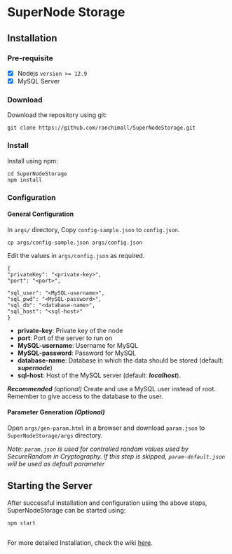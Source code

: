 
# SuperNode Storage

## Installation
### Pre-requisite
- [X] Nodejs `version >= 12.9`
- [X] MySQL Server

### Download
Download the repository using git:
```
git clone https://github.com/ranchimall/SuperNodeStorage.git
```

### Install
Install using npm:
```
cd SuperNodeStorage
npm install
```

### Configuration

#### General Configuration
In `args/` directory, Copy `config-sample.json` to `config.json`.
```
cp args/config-sample.json args/config.json
```
Edit the values in `args/config.json` as required.
```
{
"privateKey": "<private-key>",
"port": "<port>",

"sql_user": "<MySQL-username>",
"sql_pwd": "<MySQL-password>",
"sql_db": "<database-name>",
"sql_host": "<sql-host>"
}
```
- **private-key**: Private key of the node
- **port**: Port of the server to run on
- **MySQL-username**: Username for MySQL
- **MySQL-password**: Password for MySQL
- **database-name**: Database in which the data should be stored (default: ***supernode***)
- **sql-host**: Host of the MySQL server (default: ***localhost***).

***Recommended*** *(optional)* Create and use a MySQL user instead of root. Remember to give access to the database to the user.

#### Parameter Generation *(Optional)*
Open `args/gen-param.html` in a browser and download `param.json` to `SuperNodeStorage/args` directory.

*Note: `param.json` is used for controlled random values used by SecureRandom in Cryptography. If this step is skipped, `param-default.json` will be used as default parameter*

## Starting the Server
After successful installation and configuration using the above steps, SuperNodeStorage can be started using:
```
npm start
```

##
For more detailed Installation, check the wiki [here](https://github.com/ranchimall/SuperNodeStorage/wiki).
